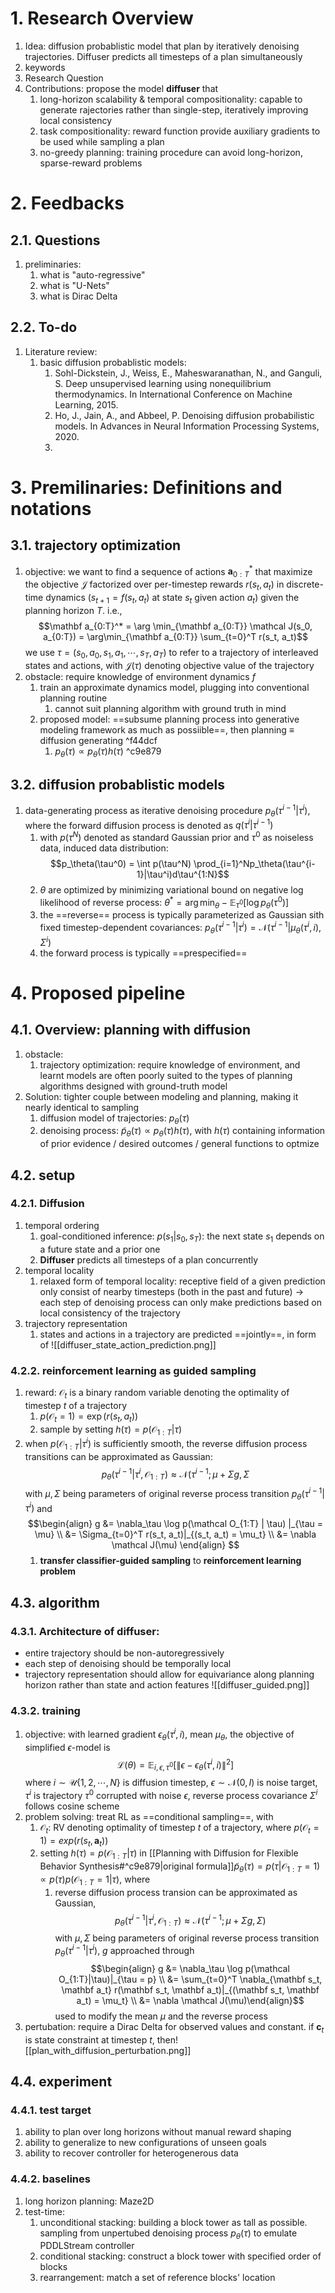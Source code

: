 # 1. Research Overview

1. Idea: diffusion probablistic model that plan by iteratively denoising trajectories. Diffuser predicts all timesteps of a plan simultaneously
2. keywords
3. Research Question
4. Contributions: propose the model **diffuser** that 
	1. long-horizon scalability & temporal compositionality: capable to generate rajectories rather than single-step, iteratively improving local consistency
	2. task compositionality: reward function provide auxiliary gradients to be used while sampling a plan
	3. no-greedy planning: training procedure can avoid long-horizon, sparse-reward problems

# 2. Feedbacks

## 2.1. Questions

1. preliminaries:
	1. what is "auto-regressive" 
	2. what is "U-Nets"
	3. what is Dirac Delta

## 2.2. To-do

1. Literature review: 
	1. basic diffusion probablistic models:
		1. Sohl-Dickstein, J., Weiss, E., Maheswaranathan, N., and Ganguli, S. Deep unsupervised learning using nonequilibrium thermodynamics. In International Conference on Machine Learning, 2015.
		2. Ho, J., Jain, A., and Abbeel, P. Denoising diffusion probabilistic models. In Advances in Neural Information Processing Systems, 2020.
		3. 

# 3. Premilinaries: Definitions and notations

## 3.1. trajectory optimization

1. objective: we want to find a sequence of actions $\mathbf a_{0:T}^*$ that maximize the objective $\mathcal J$ factorized over per-timestep rewards $r(s_t, a_t)$ in discrete-time dynamics ($s_{t+1} = f(s_t, a_t)$ at state $s_t$ given action $a_t$) given the planning horizon $T$. i.e., $$\mathbf a_{0:T}^* = \arg \min_{\mathbf a_{0:T}} \mathcal J(s_0, a_{0:T}) = \arg\min_{\mathbf a_{0:T}} \sum_{t=0}^T r(s_t, a_t)$$ we use $\tau = (s_0, a_0, s_1, a_1, \cdots, s_T, a_T)$ to refer to a trajectory of interleaved states and actions, with $\mathcal J(\tau)$ denoting objective value of the trajectory
2. obstacle: require knowledge of environment dynamics $f$
	1. train an approximate dynamics model, plugging into conventional planning routine
		1. cannot suit planning algorithm with ground truth in mind
	2. proposed model: ==subsume planning process into generative modeling framework as much as possiible==, then planning $\equiv$ diffusion generating ^f44dcf
		1. $p_\theta(\tau) \propto p_\theta(\tau)h(\tau)$  ^c9e879

## 3.2. diffusion probablistic models

1. data-generating process as iterative denoising procedure $p_\theta(\tau^{i-1}|\tau^i)$, where the forward diffusion process is denoted as $q(\tau^i|\tau^{i-1})$
	1. with $p(\tau^N)$ denoted as standard Gaussian prior and $\tau^0$ as noiseless data, induced data distribution: $$p_\theta(\tau^0) = \int p(\tau^N) \prod_{i=1}^Np_\theta(\tau^{i-1}|\tau^i)d\tau^{1:N}$$ 
	2. $\theta$ are optimized by minimizing variational bound on negative log likelihood of reverse process: $\theta^* = \arg \min_\theta -\mathbb E_{\tau^0}[\log p_\theta(\tau^0)]$ 
	3. the ==reverse== process is typically parameterized as Gaussian sith fixed timestep-dependent covariances: $p_\theta(\tau^{i-1}|\tau^i) = \mathcal N(\tau^{i-1}|\mu_\theta(\tau^i, i), \Sigma^i)$
	4. the forward process is typically ==prespecified==


# 4. Proposed pipeline

## 4.1. Overview: planning with diffusion

1. obstacle:
	1. trajectory optimization: require knowledge of environment, and learnt models are often poorly suited to the types of planning algorithms designed with ground-truth model 
2. Solution: tighter couple between modeling and planning, making it nearly identical to sampling
	1. diffusion model of trajectories: $p_\theta(\tau)$
	2. denoising process: $\tilde p_\theta(\tau) \propto p_\theta(\tau)h(\tau)$, with $h(\tau)$ containing information of prior evidence / desired outcomes / general functions to optmize

## 4.2. setup

### 4.2.1. Diffusion

1. temporal ordering
	1. goal-conditioned inference: $p(s_1|s_0, s_T)$: the next state $s_1$ depends on a future state and a prior one
	2. **Diffuser** predicts all timesteps of a plan concurrently
2. temporal locality
	1. relaxed form of temporal locality: receptive field of a given prediction only consist of nearby timesteps (both in the past and future) $\to$ each step of denoising process can only make predictions based on local consistency of the trajectory
3. trajectory representation
	1. states and actions in a trajectory are predicted ==jointly==, in form of
	   ![[diffuser_state_action_prediction.png]]

### 4.2.2. reinforcement learning as guided sampling

1. reward: $\mathcal O_t$ is a binary random variable denoting the optimality of timestep $t$ of a trajectory
	1. $p(\mathcal O_t = 1) = \exp(r(s_t, a_t))$ 
	2. sample by setting $h(\tau) = p(\mathcal O_{1:T}|\tau)$ 
2. when $p(\mathcal O_{1:T}|\tau^i)$ is sufficiently smooth, the reverse diffusion process transitions can be approximated as Gaussian: $$p_\theta(\tau^{i-1}|\tau^i, \mathcal O_{1:T}) \approx \mathcal N(\tau^{i-1}; \mu + \Sigma g, \Sigma$$ with $\mu, \Sigma$ being parameters of original reverse process transition $p_\theta(\tau^{i-1}| \tau^i)$ and $$\begin{align} g &= \nabla_\tau \log p(\mathcal O_{1:T} | \tau) |_{\tau = \mu} \\ &= \Sigma_{t=0}^T r(s_t, a_t)|_{(s_t, a_t) = \mu_t} \\ &= \nabla \mathcal J(\mu) \end{align}  $$
	1. **transfer classifier-guided sampling** to **reinforcement learning problem**

## 4.3. algorithm

### 4.3.1. Architecture of diffuser: 
- entire trajectory should be non-autoregressively
- each step of denoising should be temporally local
- trajectory representation should allow for equivariance along planning horizon rather than state and action features
  ![[diffuser_guided.png]]

### 4.3.2. training

1. objective: with learned gradient $\epsilon_\theta(\tau^i, i)$, mean $\mu_\theta$, the objective of simplified $\epsilon$-model is $$\mathcal L(\theta) = \mathbb E_{i, \epsilon, \tau^0}[\|\epsilon - \epsilon_\theta (\tau^i, i) \|^2]$$ where $i\sim \mathcal U\{1, 2, \cdots, N\}$ is diffusion timestep, $\epsilon \sim \mathcal N(0, I)$ is noise target, $\tau^i$ is trajectory $\tau^0$ corrupted with noise $\epsilon$, reverse process covariance $\Sigma^i$ follows cosine scheme
2. problem solving: treat RL as ==conditional sampling==, with
	1.  $\mathcal O_t$: RV denoting optimality of timestep $t$ of a trajectory, where $p(\mathcal O_t = 1) = exp(r(s_t, \mathbf a_t))$ 
	2. setting $h(\tau) = p(\mathcal O_{1:T}|\tau)$ in [[Planning with Diffusion for Flexible Behavior Synthesis#^c9e879|original formula]]$\tilde p_\theta(\tau) = p(\tau | \mathcal O_{1:T} = 1) \propto p(\tau)p(\mathcal O_{1:T} = 1|\tau)$, where 
		1. reverse diffusion process transion can be approximated as Gaussian, $$p_\theta(\tau^{i-1}|\tau^i, \mathcal O_{1:T}) \approx \mathcal N(\tau^{i-1};\mu + \Sigma g, \Sigma)$$ with $\mu, \Sigma$ being parameters of original reverse process transition $p_\theta (\tau^{i-1}|\tau^i)$, $g$ approached through $$\begin{align} g &= \nabla_\tau \log p(\mathcal O_{1:T}|\tau)|_{\tau = p} \\ &= \sum_{t=0}^T \nabla_{\mathbf s_t, \mathbf a_t} r(\mathbf s_t, \mathbf a_t)|_{(\mathbf s_t, \mathbf a_t) = \mu_t} \\ &= \nabla \mathcal J(\mu)\end{align}$$ used to modify the mean $\mu$ and the reverse process
3. pertubation: require a Dirac Delta for observed values and constant. if $\mathbf c_t$ is state constraint at timestep $t$, then![[plan_with_diffusion_perturbation.png]]

## 4.4. experiment

### 4.4.1. test target

1. ability to plan over long horizons without manual reward shaping
2. ability to generalize to new configurations of unseen goals
3. ability to recover controller for heterogenerous data 

### 4.4.2. baselines

1. long horizon planning: Maze2D
2. test-time: 
	1. unconditional stacking: building a block tower as tall as possible. sampling from unpertubed denoising process $p_\theta(\tau)$ to emulate PDDLStream controller
	2. conditional stacking: construct a block tower with specified order of blocks
	3. rearrangement: match a set of reference blocks' location 